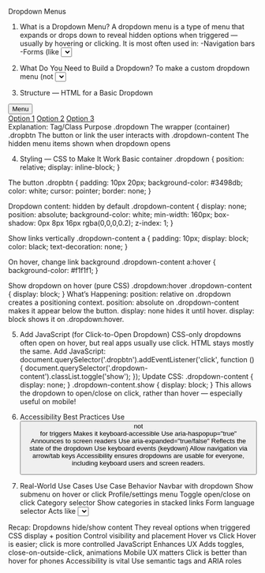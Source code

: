 Dropdown Menus

1. What is a Dropdown Menu?
   A dropdown menu is a type of menu that expands or drops down to reveal hidden options when triggered — usually by hovering or clicking.
   It is most often used in:
   -Navigation bars
   -Forms (like <select>)
   -Settings/profile menus
   -E-commerce category menus

2. What Do You Need to Build a Dropdown?
   To make a custom dropdown menu (not <select>), you need:
   HTML To create the structure (menu items)
   CSS To style the menu + control visibility
   JavaScript (Optional) To add interactivity (toggle on click, close on blur, etc.)
   Let’s first look at how to build one only with HTML + CSS, then explain how JavaScript enhances it.

3. Structure — HTML for a Basic Dropdown
<div class="dropdown">
  <button class="dropbtn">Menu</button>
  <div class="dropdown-content">
    <a href="#">Option 1</a>
    <a href="#">Option 2</a>
    <a href="#">Option 3</a>
  </div>
</div>
Explanation:
Tag/Class	Purpose
.dropdown	The wrapper (container)
.dropbtn	The button or link the user interacts with
.dropdown-content	The hidden menu items shown when dropdown opens

4. Styling — CSS to Make It Work
   Basic container
   .dropdown {
   position: relative;
   display: inline-block;
   }

The button
.dropbtn {
padding: 10px 20px;
background-color: #3498db;
color: white;
cursor: pointer;
border: none;
}

Dropdown content: hidden by default
.dropdown-content {
display: none;
position: absolute;
background-color: white;
min-width: 160px;
box-shadow: 0px 8px 16px rgba(0,0,0,0.2);
z-index: 1;
}

Show links vertically
.dropdown-content a {
padding: 10px;
display: block;
color: black;
text-decoration: none;
}

On hover, change link background
.dropdown-content a:hover {
background-color: #f1f1f1;
}

Show dropdown on hover (pure CSS)
.dropdown:hover .dropdown-content {
display: block;
}
What’s Happening:
position: relative on .dropdown creates a positioning context.
position: absolute on .dropdown-content makes it appear below the button.
display: none hides it until hover.
display: block shows it on .dropdown:hover.

5. Add JavaScript (for Click-to-Open Dropdown)
   CSS-only dropdowns often open on hover, but real apps usually use click.
   HTML stays mostly the same.
   Add JavaScript:
   document.querySelector('.dropbtn').addEventListener('click', function () {
   document.querySelector('.dropdown-content').classList.toggle('show');
   });
   Update CSS:
   .dropdown-content {
   display: none;
   }
   .dropdown-content.show {
   display: block;
   }
   This allows the dropdown to open/close on click, rather than hover — especially useful on mobile!

6. Accessibility Best Practices
   Use <button> not <div> for triggers Makes it keyboard-accessible
   Use aria-haspopup="true" Announces to screen readers
   Use aria-expanded="true/false" Reflects the state of the dropdown
   Use keyboard events (keydown) Allow navigation via arrow/tab keys
   Accessibility ensures dropdowns are usable for everyone, including keyboard users and screen readers.

7. Real-World Use Cases
   Use Case Behavior
   Navbar with dropdown Show submenu on hover or click
   Profile/settings menu Toggle open/close on click
   Category selector Show categories in stacked links
   Form language selector Acts like <select>

Recap:
Dropdowns hide/show content They reveal options when triggered
CSS display + position Control visibility and placement
Hover vs Click Hover is easier; click is more controlled
JavaScript Enhances UX Adds toggles, close-on-outside-click, animations
Mobile UX matters Click is better than hover for phones
Accessibility is vital Use semantic tags and ARIA roles

